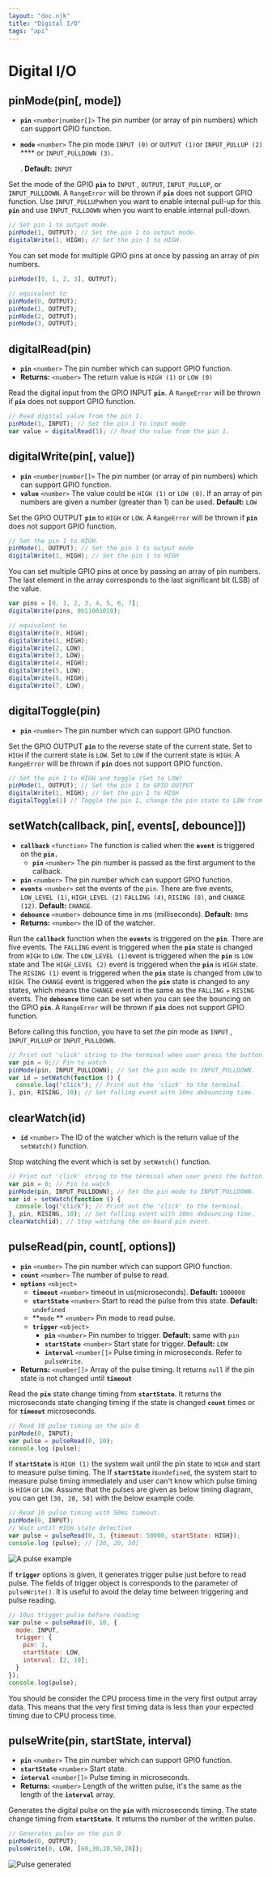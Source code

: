 ```yaml
---
layout: "doc.njk"
title: "Digital I/O"
tags: "api"
---
```


# Digital I/O

## pinMode(pin\[, mode]) <a href="#pinmode" id="pinmode"></a>

* **`pin`** `<number|number[]>` The pin number (or array of pin numbers) which can support GPIO function.
*   **`mode`** `<number>` The pin mode `INPUT (0)` or `OUTPUT (1)`or `INPUT_PULLUP (2)` **** or `INPUT_PULLDOWN (3)`**.**

    . **Default:** `INPUT`

Set the mode of the GPIO **`pin`** to `INPUT` , `OUTPUT`, `INPUT_PULLUP`, or `INPUT_PULLDOWN`. A `RangeError` will be thrown if **`pin`** does not support GPIO function. Use `INPUT_PULLUP`when you want to enable internal pull-up for this **`pin`** and use `INPUT_PULLDOWN` when you want to enable internal pull-down.

```javascript
// Set pin 1 to output mode.
pinMode(1, OUTPUT); // Set the pin 1 to output mode.
digitalWrite(1, HIGH); // Set the pin 1 to HIGH.
```

You can set mode for multiple GPIO pins at once by passing an array of pin numbers.

```javascript
pinMode([0, 1, 2, 3], OUTPUT);

// equivalent to
pinMode(0, OUTPUT);
pinMode(1, OUTPUT);
pinMode(2, OUTPUT);
pinMode(3, OUTPUT);
```

## digitalRead(pin) <a href="#digitalread" id="digitalread"></a>

* **`pin`** `<number>` The pin number which can support GPIO function.
* **Returns:** `<number>` The return value is `HIGH (1)` or `LOW (0)`

Read the digital input from the GPIO INPUT **`pin`**. A `RangeError` will be thrown if **`pin`** does not support GPIO function.

```javascript
// Read digital value from the pin 1.
pinMode(1, INPUT); // Set the pin 1 to input mode
var value = digitalRead(1); // Read the value from the pin 1.
```

## digitalWrite(pin\[, value]) <a href="#digitalwrite" id="digitalwrite"></a>

* **`pin`** `<number|number[]>` The pin number (or array of pin numbers) which can support GPIO function.
* **`value`** `<number>` The value could be `HIGH (1)` or `LOW (0)`. If an array of pin numbers are given a number (greater than 1) can be used. **Default:** `LOW`

Set the GPIO OUTPUT **`pin`** to `HIGH` or `LOW`. A `RangeError` will be thrown if **`pin`** does not support GPIO function.

```javascript
// Set the pin 1 to HIGH.
pinMode(1, OUTPUT); // Set the pin 1 to output mode
digitalWrite(1, HIGH); // Set the pin 1 to HIGH
```

You can set multiple GPIO pins at once by passing an array of pin numbers. The last element in the array corresponds to the last significant bit (LSB) of the value.

```javascript
var pins = [0, 1, 2, 3, 4, 5, 6, 7];
digitalWrite(pins, 0b11001010);

// equivalent to
digitalWrite(0, HIGH);
digitalWrite(1, HIGH);
digitalWrite(2, LOW);
digitalWrite(3, LOW);
digitalWrite(4, HIGH);
digitalWrite(5, LOW);
digitalWrite(6, HIGH);
digitalWrite(7, LOW);
```

## digitalToggle(pin) <a href="#digitaltoggle" id="digitaltoggle"></a>

* **`pin`** `<number>` The pin number which can support GPIO function.

Set the GPIO OUTPUT **`pin`** to the reverse state of the current state. Set to `HIGH` if the current state is `LOW`. Set to `LOW` if the current state is `HIGH`. A `RangeError` will be thrown if **`pin`** does not support GPIO function.

```javascript
// Set the pin 1 to HIGH and toggle (Set to LOW)
pinMode(1, OUTPUT); // Set the pin 1 to GPIO OUTPUT
digitalWrite(1, HIGH); // Set the pin 1 to HIGH
digitalToggle(1) // Toggle the pin 1, change the pin state to LOW from HIGH.
```

## setWatch(callback, pin\[, events\[, debounce]]) <a href="#setwatch" id="setwatch"></a>

* **`callback`** `<function>` The function is called when the **`event`** is triggered on the **`pin.`**
  * **`pin`** `<number>` The pin number is passed as the first argument to the callback.&#x20;
* **`pin`** `<number>` The pin number which can support GPIO function.
* **`events`** `<number>` set the events of the `pin`. There are five events, `LOW_LEVEL (1)`, `HIGH_LEVEL (2)` `FALLING (4)`, `RISING (8)`, and `CHANGE (12)`. **Default:** `CHANGE`.
* **`debounce`** `<number>` debounce time in ms (milliseconds). **Default:** `0`ms
* **Returns:** `<number>` the ID of the watcher.

Run the **`callback`** function when the **`events`** is triggered on the **`pin`**. There are five events. The `FALLING` event is triggered when the **`pin`** state is changed from `HIGH` to `LOW`. The `LOW_LEVEL (1)`event is triggered when the **`pin`** is `LOW` state and The `HIGH_LEVEL (2)` event is triggered when the **`pin`** is `HIGH` state.  The `RISING (1)` event is triggered when the **`pin`** state is changed from `LOW` to `HIGH`. The `CHANGE` event is triggered when the **`pin`** state is changed to any states, which means the `CHANGE` event is the same as the `FALLING` + `RISING` events. The **`debounce`** time can be set when you can see the bouncing on the GPIO **`pin`**. A `RangeError` will be thrown if **`pin`** does not support GPIO function.

Before calling this function, you have to set the pin mode as `INPUT` , `INPUT_PULLUP` or `INPUT_PULLDOWN`.

```javascript
// Print out 'click' string to the terminal when user press the button.
var pin = 0;// Pin to watch
pinMode(pin, INPUT_PULLDOWN); // Set the pin mode to INPUT_PULLDOWN.
var id = setWatch(function () {
  console.log("click"); // Print out the 'click' to the terminal.
}, pin, RISING, 10); // Set falling event with 10ms debouncing time.
```

## clearWatch(id) <a href="#clearwatch" id="clearwatch"></a>

* **`id`** `<number>` The ID of the watcher which is the return value of the `setWatch()` function.

Stop watching the event which is set by `setWatch()` function.

```javascript
// Print out 'click' string to the terminal when user press the button.
var pin = 0; // Pin to watch
pinMode(pin, INPUT_PULLDOWN); // Set the pin mode to INPUT_PULLDOWN.
var id = setWatch(function () {
  console.log("click"); // Print out the 'click' to the terminal.
}, pin, RISING, 10); // Set falling event with 10ms debouncing time.
clearWatch(id); // Stop watching the on-board pin event.
```

## pulseRead(pin, count\[, options]) <a href="#pulseread" id="pulseread"></a>

* **`pin`** `<number>` The pin number which can support GPIO function.
* **`count`** `<number>` The number of pulse to read.
* **`options`** `<object>`&#x20;
  * **`timeout`** `<number>` timeout in us(microseconds). **Default:** `1000000`
  * **`startState`** `<number>` Start to read the pulse from this state. **Default:** `undefined`
  * **`mode` ** `<number>` Pin mode to read pulse.
  * **`trigger`** `<object>`&#x20;
    * **`pin`** `<number>` Pin number to trigger. **Default:** same with `pin`&#x20;
    * **`startState`** `<number>` Start state for trigger. **Default:** `LOW`&#x20;
    * **`interval`** `<number[]>` Pulse timing in microseconds. Refer to `pulseWrite`.
* **Returns:** `<number[]>` Array of the pulse timing. It returns `null` if the pin state is not changed until **`timeout`**

Read the **`pin`** state change timing from **`startState`**. It returns the microseconds state changing timing if the state is changed **`count`** times or for **`timeout`** microseconds.

```javascript
// Read 10 pulse timing on the pin 0
pinMode(0, INPUT);
var pulse = pulseRead(0, 10);
console.log (pulse);
```

If **`startState`** is `HIGH (1)` the system wait until the pin state to `HIGH` and start to measure pulse timing. The If **`startState`** is`undefined`, the system start to measure pulse timing immediately and user can't know which pulse timing is `HIGH` or `LOW`. Assume that the pulses are given as below timing diagram, you can get `[30, 20, 50]` with the below example code.

```javascript
// Read 10 pulse timing with 50ms timeout.
pinMode(0, INPUT);
// Wait until HIGH state detection
var pulse = pulseRead(0, 3, {timeout: 50000, startState: HIGH});
console.log (pulse); // [30, 20, 50]
```

![A pulse example](/images/doc-digital-io-pulse-read.png)

If **`trigger`** options is given, it generates trigger pulse just before to read pulse. The fields of trigger object is corresponds to the parameter of `pulseWrite()`. It is useful to avoid the delay time between triggering and pulse reading.

```javascript
// 10us trigger pulse before reading
var pulse = pulseRead(0, 10, {
  mode: INPUT,
  trigger: {
    pin: 1,
    startState: LOW,
    interval: [2, 10];
  }
});
console.log(pulse);
```

You should be consider the CPU process time in the very first output array data. This means that the very first timing data is less than your expected timing due to CPU process time.

## pulseWrite(pin, startState, interval) <a href="#pulsewrite" id="pulsewrite"></a>

* **`pin`** `<number>` The pin number which can support GPIO function.
* **`startState`** `<number>` Start state.
* **`interval`** `<number[]>` Pulse timing in microseconds.
* **Returns:** `<number>` Length of the written pulse, it's the same as the length of the **`interval`** array.

Generates the digital pulse on the **`pin`** with microseconds timing. The state change timing from **`startState`**. It returns the number of the written pulse.

```javascript
// Generates pulse on the pin 0
pinMode(0, OUTPUT);
pulseWrite(0, LOW, [60,30,20,50,20]);
```

![Pulse generated](/images/doc-digital-io-pulse-write.png)

